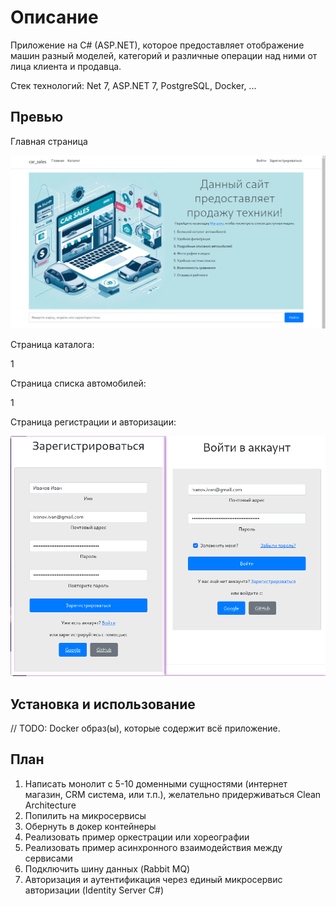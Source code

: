 # Описание

Приложение на C# (ASP.NET), которое предоставляет отображение машин разный моделей, категорий и различные операции над ними от лица клиента и продавца.

Стек технологий: Net 7, ASP.NET 7, PostgreSQL, Docker, ...

## Превью

Главная страница

![Alt text](preview/main_page.png)

Страница каталога:

1

Страница списка автомобилей:

1

Страница регистрации и авторизации:

![Alt text](preview/login_signup.png)

## Установка и использование

// TODO: Docker образ(ы), которые содержит всё приложение.

## План

1. Написать монолит с 5-10 доменными сущностями (интернет магазин, CRM система, или т.п.), желательно придерживаться Clean Architecture
2. Попилить на микросервисы
3. Обернуть в докер контейнеры
4. Реализовать пример оркестрации или хореографии
5. Реализовать пример асинхронного взаимодействия между сервисами
6. Подключить шину данных (Rabbit MQ)
7. Авторизация и аутентификация через единый микросервис авторизации (Identity Server C#)
